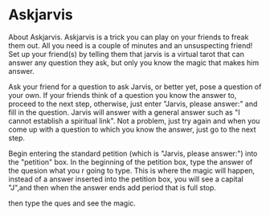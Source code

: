 # Askjarvis
About Askjarvis.
Askjarvis is a trick you can play on your friends to freak them out. All you need is a couple of minutes and an unsuspecting friend! Set up your friend(s) by telling them that jarvis is a virtual tarot that can answer any question they ask, but only you know the magic that makes him answer.

Ask your friend for a question to ask Jarvis, or better yet, pose a question of your own. 
If your friends think of a question you know the answer to, proceed to the next step, otherwise, just enter "Jarvis, please answer:" and fill in the question. Jarvis will answer with a general answer such as "I cannot establish a spiritual link". Not a problem, just try again and when you come up with a question to which you know the answer, just go to the next step. 

Begin entering the standard petition (which is "Jarvis, please answer:") 
into the "petition" box. In the beginning of the petition box, type the answer of the quesion what you r going to type. This is where the magic will happen, instead of a answer inserted into the petition box, you will see a capital "J",and then when the answer ends add period that is full stop.

then type the ques and see the magic.

